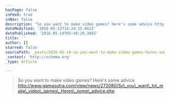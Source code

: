 ```yaml
---
hasPage: false
inFeed: true
inNav: false
description: "So you want to make video games? Here's some advice http://www.gamasutra.com/view/news/272080/So_you_want_to_make_video_games_Heres_some_advice.php"
dateModified: '2016-05-12T14:24:15.662Z'
datePublished: '2016-05-14T05:48:26.368Z'
title: ''
author: []
starred: false
sourcePath: _posts/2016-05-14-so-you-want-to-make-video-games-heres-some-advice-httpw.md
_context: 'http://schema.org'
_type: Article

---
```

> So you want to make video games? Here's some advice http://www.gamasutra.com/view/news/272080/So\_you\_want\_to\_make\_video\_games\_Heres\_some\_advice.php